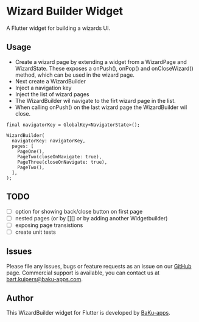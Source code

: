 # Wizard Builder Widget

A Flutter widget for building a wizards UI. 

## Usage

* Create a wizard page by extending a widget from a WizardPage and WizardState. These exposes a onPush(), onPop() and onCloseWizard() method, which can be used in the wizard page.
* Next create a WizardBuilder
* Inject a navigation key
* Inject the list of wizard pages
* The WizardBuilder wil navigate to the firt wizard page in the list.
* When calling onPush() on the last wizard page the WizardBuilder wil close.

```
final navigatorKey = GlobalKey<NavigatorState>();

WizardBuilder(
  navigatorKey: navigatorKey,
  pages: [
    PageOne(),
    PageTwo(closeOnNavigate: true),
    PageThree(closeOnNavigate: true),
    PageTwo(),
  ],
);
```

## TODO
- [ ] option for showing back/close button on first page
- [ ] nested pages (or by [][] or by adding another Widgetbuilder)
- [ ] exposing page transistions
- [ ] create unit tests

## Issues

Please file any issues, bugs or feature requests as an issue on our [GitHub](https://github.com/baku-apps/wizard_builder/issues) page. Commercial support is available, you can contact us at <bart.kuipers@baku-apps.com>.

## Author

This WizardBuilder widget for Flutter is developed by [BaKu-apps](https://baku-apps.com).
